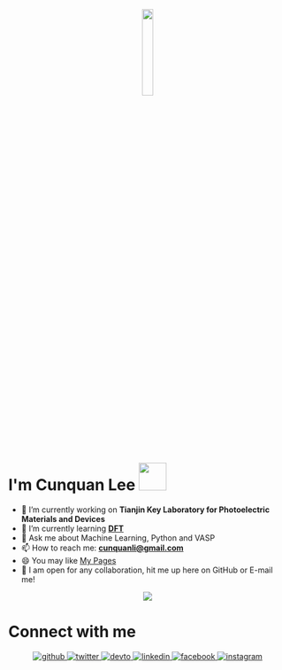 <div align="center">
<img src="https://rishavanand.github.io/static/images/greetings.gif" align="center" style="width: 20%" />
</div>  

# I'm Cunquan Lee <img src="https://media.giphy.com/media/12oufCB0MyZ1Go/giphy.gif" width="50">

- 🔭 I’m currently working on **Tianjin Key Laboratory for Photoelectric Materials and Devices**
- 🌱 I’m currently learning **[DFT](https://en.wikipedia.org/wiki/Density_functional_theory)**
- 💬 Ask me about Machine Learning, Python and VASP
- 📫 How to reach me: **cunquanli@gmail.com**
- 😄 You may like [My Pages](https://nick12-hub.github.io/)
- 🤝 I am open for any collaboration, hit me up here on GitHub or E-mail me!




<div align="center"><img src="https://cdn.jsdelivr.net/gh/sun0225SUN/photos/images/202110311924844.png" /></div>


# Connect with me  
<div align="center">
<a href="https://github.com/Nick12-hub" target="_blank">
<img src=https://img.shields.io/badge/github-%2324292e.svg?&style=for-the-badge&logo=github&logoColor=white alt=github style="margin-bottom: 5px;" />
</a>
<a href="https://twitter.com/nickyylee" target="_blank">
<img src=https://img.shields.io/badge/twitter-%2300acee.svg?&style=for-the-badge&logo=twitter&logoColor=white alt=twitter style="margin-bottom: 5px;" />
</a>
<a href="https://dev.to/nickyylee" target="_blank">
<img src=https://img.shields.io/badge/dev.to-%2308090A.svg?&style=for-the-badge&logo=dev.to&logoColor=white alt=devto style="margin-bottom: 5px;" />
</a>
<a href="https://linkedin.com/in/nickyylee" target="_blank">
<img src=https://img.shields.io/badge/linkedin-%231E77B5.svg?&style=for-the-badge&logo=linkedin&logoColor=white alt=linkedin style="margin-bottom: 5px;" />
</a>
<a href="https://www.facebook.com/nickyylee" target="_blank">
<img src=https://img.shields.io/badge/facebook-%232E87FB.svg?&style=for-the-badge&logo=facebook&logoColor=white alt=facebook style="margin-bottom: 5px;" />
</a>
<a href="https://instagram.com/nick863" target="_blank">
<img src=https://img.shields.io/badge/instagram-%23000000.svg?&style=for-the-badge&logo=instagram&logoColor=white alt=instagram style="margin-bottom: 5px;" />
</a>  
</div>  
<br/>  

   






